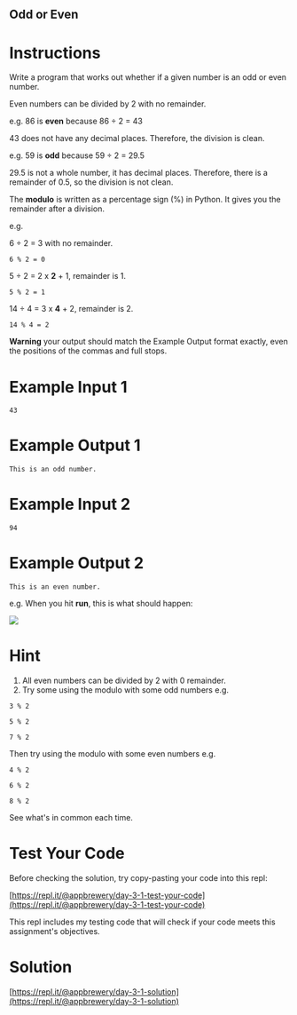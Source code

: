 ## Odd or Even

# Instructions

Write a program that works out whether if a given number is an odd or even number. 

Even numbers can be divided by 2 with no remainder. 

e.g. 86 is **even** because 86 ÷ 2 = 43

43 does not have any decimal places. Therefore, the division is clean.

e.g. 59 is **odd** because 59 ÷ 2 = 29.5

29.5 is not a whole number, it has decimal places. Therefore, there is a remainder of 0.5, so the division is not clean.

The **modulo** is written as a percentage sign (%) in Python. It gives you the remainder after a division. 

e.g. 

6 ÷ 2 = 3 with no remainder. 

```
6 % 2 = 0
```

5 ÷ 2 = 2 x **2** + 1, remainder is 1.

```
5 % 2 = 1
```

14 ÷ 4 = 3 x **4** + 2, remainder is 2.

```
14 % 4 = 2
```

**Warning** your output should match the Example Output format exactly, even the positions of the commas and full stops. 

# Example Input 1

```
43
```

# Example Output 1

```
This is an odd number.
```

# Example Input 2

```
94
```

# Example Output 2

```
This is an even number.
```

e.g. When you hit **run**, this is what should happen:   

![](https://cdn.fs.teachablecdn.com/bkF9TKJSTGksvxNzOtba)

# Hint

1. All even numbers can be divided by 2 with 0 remainder.
2. Try some using the modulo with some odd numbers e.g. 

```
3 % 2
```

```
5 % 2
```

```
7 % 2
```

Then try using the modulo with some even numbers e.g.

```
4 % 2
```

```
6 % 2
```

```
8 % 2
```

See what's in common each time.
 
# Test Your Code

Before checking the solution, try copy-pasting your code into this repl: 

[https://repl.it/@appbrewery/day-3-1-test-your-code](https://repl.it/@appbrewery/day-3-1-test-your-code)

This repl includes my testing code that will check if your code meets this assignment's objectives. 

# Solution

[https://repl.it/@appbrewery/day-3-1-solution](https://repl.it/@appbrewery/day-3-1-solution)